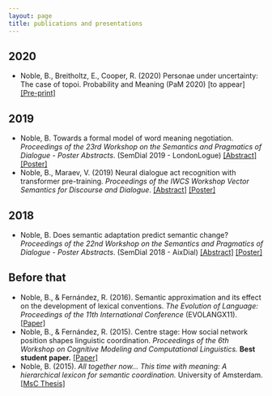 ```yaml
---
layout: page
title: publications and presentations
---
```


## 2020
- Noble, B., Breitholtz, E., Cooper, R. (2020) Personae under uncertainty: The case of topoi. Probability and Meaning (PaM 2020) \[to appear\] [[Pre-print]](work/NobleBreitholtzCooper2020_personae-under-uncertainty.pdf)

## 2019
- Noble, B. Towards a formal model of word meaning negotiation. _Proceedings of the 23rd Workshop on the Semantics and Pragmatics of Dialogue - Poster Abstracts_. (SemDial 2019 - LondonLogue) [[Abstract]](http://semdial.org/anthology/papers/Z/Z19/Z19-4038/) [[Poster]](work/Noble2019_formal-model-meaning-negotiation.pdf)
- Noble, B., Maraev, V. (2019) Neural dialogue act recognition with transformer pre-training. _Proceedings of the IWCS Workshop Vector Semantics for Discourse and Dialogue_. [[Abstract]](https://www.aclweb.org/anthology/volumes/W19-09/) [[Poster]](work/NobleMaraev2019_neural-dar-transformer.pdf)

## 2018
- Noble, B. Does semantic adaptation predict semantic change? _Proceedings of the 22nd Workshop on the Semantics and Pragmatics of Dialogue - Poster Abstracts_. (SemDial 2018 - AixDial) [[Abstract]](http://semdial.org/anthology/papers/Z/Z18/Z18-4034/) [[Poster]](work/Noble2018_semantic-adaptation-semantic-change.pdf)

## Before that

- Noble, B., & Fernández, R. (2016). Semantic approximation and its effect on the development of lexical conventions. _The Evolution of Language: Proceedings of the 11th International Conference_ (EVOLANGX11). [[Paper]](http://evolang.org/neworleans/papers/35.html)
- Noble, B., & Fernández, R. (2015). Centre stage: How social network position shapes linguistic coordination. _Proceedings of the 6th Workshop on Cognitive Modeling and Computational Linguistics._ **Best student paper.** [[Paper]](https://www.aclweb.org/anthology/W15-1104/)
- Noble, B. (2015). _All together now... This time with meaning: A hierarchical lexicon for semantic coordination._ University of Amsterdam. [[MsC Thesis]](https://eprints.illc.uva.nl/951/)


